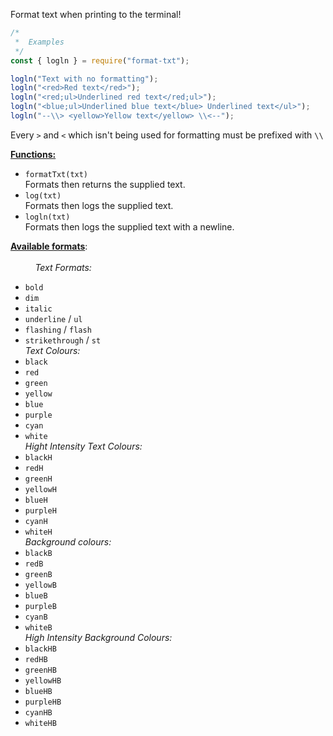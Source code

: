 Format text when printing to the terminal!

```js
/*
 *  Examples
 */
const { logln } = require("format-txt");

logln("Text with no formatting");
logln("<red>Red text</red>");
logln("<red;ul>Underlined red text</red;ul>");
logln("<blue;ul>Underlined blue text</blue> Underlined text</ul>");
logln("--\\> <yellow>Yellow text</yellow> \\<--");
```

Every `>` and `<` which isn't being used for formatting must be prefixed with `\\`

<b><u>Functions:</b></u><br>
- `formatTxt(txt)`<br>
Formats then returns the supplied text.
- `log(txt)`<br>
Formats then logs the supplied text.
- `logln(txt)`<br>
Formats then logs the supplied text with a newline.

<b><u>Available formats</u></b>:<br><br>
&nbsp;&nbsp;&nbsp;&nbsp;&nbsp;&nbsp;&nbsp;&nbsp;&nbsp;
<i>Text Formats:</i>
- `bold`
- `dim`
- `italic`
- `underline` / `ul`
- `flashing` / `flash`
- `strikethrough` / `st`<br>
<i>Text Colours:</i>
- `black`
- `red`
- `green`
- `yellow`
- `blue`
- `purple`
- `cyan`
- `white`<br>
<i>Hight Intensity Text Colours:</i>
- `blackH`
- `redH`
- `greenH`
- `yellowH`
- `blueH`
- `purpleH`
- `cyanH`
- `whiteH`<br>
<i>Background colours:</i>
- `blackB`
- `redB`
- `greenB`
- `yellowB`
- `blueB`
- `purpleB`
- `cyanB`
- `whiteB`<br>
<i>High Intensity Background Colours:</i>
- `blackHB`
- `redHB`
- `greenHB`
- `yellowHB`
- `blueHB`
- `purpleHB`
- `cyanHB`
- `whiteHB`
